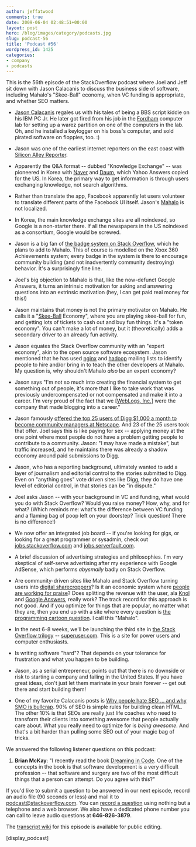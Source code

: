 ```yaml
---
author: jeffatwood
comments: true
date: 2009-06-04 02:48:51+00:00
layout: post
hero: /blog/images/category/podcasts.jpg
slug: podcast-56
title: 'Podcast #56'
wordpress_id: 1425
categories:
- company
- podcasts
---
```


This is the 56th episode of the StackOverflow podcast where Joel and Jeff sit down with Jason Calacanis to discuss the business side of software, including Mahalo's "Skee-Ball" economy, when VC funding is appropriate, and whether SEO matters.






  * [Jason Calacanis](http://calacanis.com/) regales us with his tales of being a BBS script kiddie on his IBM PC Jr. He later got fired from his job in the [Fordham](http://en.wikipedia.org/wiki/Fordham_University) computer lab for setting up a warez partition on one of the computers in the lab. Oh, and he installed a keylogger on his boss's computer, and sold pirated software on floppies, too. :)


  * Jason was one of the earliest internet reporters on the east coast with [Silicon Alley Reporter](http://en.wikipedia.org/wiki/Jason_Calacanis#Rising_Tide_Studios).


  * Apparently the Q&A format -- dubbed "Knowledge Exchange" -- was pioneered in Korea with [Naver](http://www.naver.com/) and [Daum](http://www.daum.net/), which Yahoo Answers copied for the US. In Korea, the primary way to get information is through users exchanging knowledge, not search algorithms.


  * Rather than translate the app, Facebook apparently let users volunteer to translate different parts of the Facebook UI itself. Jason's [Mahalo](http://www.mahalo.com/) is not localized.


  * In Korea, the main knowledge exchange sites are all noindexed, so Google is a non-starter there. If all the newspapers in the US noindexed as a consortium, Google would be screwed.


  * Jason is a big fan of [the badge system on Stack Overflow](http://stackoverflow.com/badges), which he plans to add to Mahalo. This of course is modelled on the Xbox 360 Achievements system; every badge in the system is there to encourage community building (and not inadvertently community destroying) behavior. It's a surprisingly fine line.  



  * Joel's big objection to Mahalo is that, like the now-defunct Google Answers, it turns an intrinsic motivation for asking and answering questions into an extrinsic motivation (hey, I can get paid real money for this!)


  * Jason maintains that money is not the primary motivator on Mahalo. He calls it a "[Skee-Ball](http://www.skeeball.com/about.htm) Economy", where you are playing skee-ball for fun, and getting lots of tickets to cash out and buy fun things. It's a "token economy". You can't make a lot of money, but it (theoretically) adds a secondary driver to an already fun activity.


  * Jason equates the Stack Overflow community with an "expert economy", akin to the open source software ecosystem. Jason mentioned that he has used [nginx](http://nginx.net/) and [hadoop](http://hadoop.apache.org/core/) mailing lists to identify people to hire and/or bring in to teach the other developers at Mahalo. My question is, why shouldn't Mahalo _also_ be an expert economy?


  * Jason says "I'm not so much into creating the financial system to get something out of people, it's more that I like to take work that was previously undercompensated or not compensated and make it into a career. I'm very proud of the fact that we [[WebLogs, Inc.](http://en.wikipedia.org/wiki/Jason_Calacanis#Weblogs.2C_Inc.)] were the company that made blogging into a career."


  * Jason famously [offered the top 25 users of Digg $1,000 a month to become community managers at Netscape](http://www.readwriteweb.com/archives/calacanis_offer.php). And 23 of the 25 users took that offer. Joel says this is like paying for sex -- applying money at the one point where most people do not have a problem getting people to contribute to a community. Jason: "I may have made a mistake", but traffic increased, and he maintains there was already a shadow economy around paid submissions to Digg.


  * Jason, who has a reporting background, ultimately wanted to add a layer of journalism and editorial control to the stories submitted to Digg. Even on "anything goes" vote driven sites like Digg, they do have one level of editorial control, in that stories can be "in dispute."  



  * Joel asks Jason -- with your background in VC and funding, what would you do with Stack Overflow? Would you raise money? How, why, and for what? (Which reminds me: what's the difference between VC funding and a flaming bag of poop left on your doorstep? Trick question! There is no difference!)


  * We now offer an integrated job board -- if you're looking for gigs, or looking for a great programmer or sysadmin, check out [jobs.stackoverflow.com](http://jobs.stackoverflow.com/) and [jobs.serverfault.com](http://jobs.serverfault.com/).


  * A brief discussion of advertising strategies and philosophies. I'm very skeptical of self-serve advertising after my experience with Google AdSense, which performs _abysmally_ badly on Stack Overflow.


  * Are community-driven sites like Mahalo and Stack Overflow turning users into [digital sharecroppers](http://smallbiztrends.com/2009/03/facebook-digital-sharecroppers.html)? Is it an economic system where [people are working for praise](http://www.businessweek.com/technology/content/dec2008/tc20081228_809309.htm)? Does splitting the revenue with the user, ala [Knol](http://knol.google.com/k) and [Google Answers](http://answers.google.com/answers/), really work? The track record for this approach is not good. And if you optimize for things that are popular, no matter what they are, then you end up with a site where every question is [the programming cartoon question](http://stackoverflow.com/questions/84556/whats-your-favorite-programmer-cartoon). I call this "Mahalo".  



  * In the next 6-8 weeks, we'll be launching the third site in [the Stack Overflow trilogy](http://blog.stackoverflow.com/2009/05/the-stack-overflow-trilogy/) -- [superuser.com](http://superuser.com). This is a site for power users and computer enthusiasts.


  * Is writing software "hard"? That depends on your tolerance for frustration and what you happen to be building.


  * Jason, as a serial entrepreneur, points out that there is no downside or risk to starting a company and failing in the United States. If you have great ideas, don't just let them marinate in your brain forever -- get out there and start building them!


  * One of my favorite Calacanis posts is [Why people hate SEO ... and why SMO is bullcrap](http://calacanis.com/2007/02/07/why-people-hate-seo-and-why-smo-is-bulls-t/). 90% of SEO is simple rules for building clean HTML. The other 10% is that SEOs are really just life coaches who need to transform their clients into something awesome that people actually care about. What you really need to optimize for is _being awesome_. And that's a bit harder than pulling some SEO out of your magic bag of tricks.




We answered the following listener questions on this podcast:






  1. **Brian McKay**: "I recently read the book [Dreaming in Code](http://www.amazon.com/dp/1400082463/?tag=codinghorror-20). One of the concepts in the book is that software development is a very difficult profession -- that software and surgery are two of the most difficult things that a person can attempt. Do you agree with this?"




If you'd like to submit a question to be answered in our next episode, record an audio file (90 seconds or less) and mail it to [podcast@stackoverflow.com](mailto:podcast@stackoverflow.com). You can [record a question](http://blog.stackoverflow.com/index.php/2008/05/recording-podcast-questions-using-your-telephone/) using nothing but a telephone and a web browser. We also have a dedicated phone number you can call to leave audio questions at **646-826-3879**.






The [transcript wiki](https://stackoverflow.fogbugz.com/default.asp?W29058) for this episode is available for public editing.





[display_podcast]



